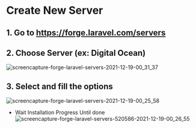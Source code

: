 # Create New Server
## 1. Go to https://forge.laravel.com/servers 
## 2. Choose Server (ex: Digital Ocean)

![screencapture-forge-laravel-servers-2021-12-19-00_31_37](https://user-images.githubusercontent.com/5717315/146650390-1d0293f6-c35a-48be-bddd-f6d819ac58c2.png)

## 3. Select and fill the options

![screencapture-forge-laravel-servers-2021-12-19-00_25_58](https://user-images.githubusercontent.com/5717315/146650232-fdfebe68-e409-4307-97a4-e2d96ed6b94e.png)

- Wait Installation Progress Until done
![screencapture-forge-laravel-servers-520586-2021-12-19-00_26_55](https://user-images.githubusercontent.com/5717315/146650276-d6c9a6bc-77f0-4fc9-96ed-a8f1c132460d.png)
